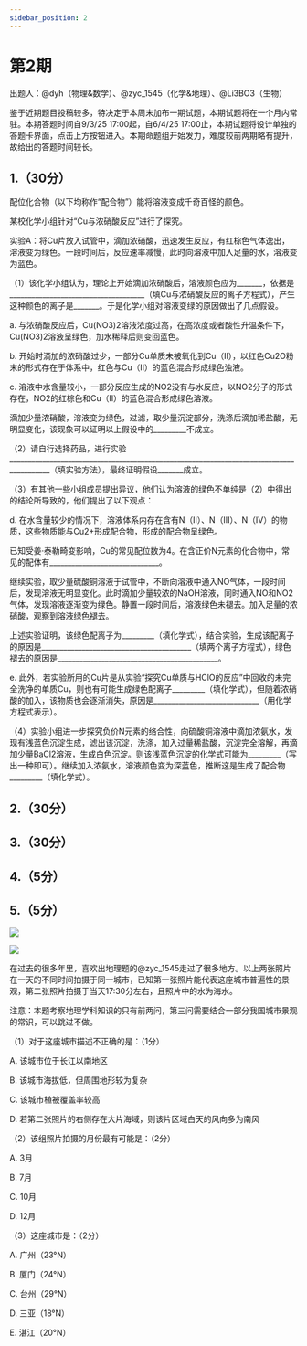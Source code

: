 ```yaml
---
sidebar_position: 2
---
```


# 第2期

出题人：@dyh（物理&数学）、@zyc_1545（化学&地理）、@Li3BO3（生物）

鉴于近期题目投稿较多，特决定于本周末加布一期试题，本期试题将在一个月内常驻。本期答题时间自9/3/25 17:00起，自6/4/25 17:00止，本期试题将设计单独的答题卡界面，点击上方按钮进入。本期命题组开始发力，难度较前两期略有提升，故给出的答题时间较长。

## 1.（30分）

配位化合物（以下均称作“配合物”）能将溶液变成千奇百怪的颜色。

某校化学小组针对“Cu与浓硝酸反应”进行了探究。

实验A：将Cu片放入试管中，滴加浓硝酸，迅速发生反应，有红棕色气体逸出，溶液变为绿色。一段时间后，反应速率减慢，此时向溶液中加入足量的水，溶液变为蓝色。

（1）该化学小组认为，理论上开始滴加浓硝酸后，溶液颜色应为_______，依据是_____________________________________（填Cu与浓硝酸反应的离子方程式），产生这种颜色的离子是_______。于是化学小组对溶液变绿的原因做出了几点假设。

a. 与浓硝酸反应后，Cu(NO3)2溶液浓度过高，在高浓度或者酸性升温条件下，Cu(NO3)2溶液呈绿色，加水稀释后则变回蓝色。

b. 开始时滴加的浓硝酸过少，一部分Cu单质未被氧化到Cu（II），以红色Cu2O粉末的形式存在于体系中，红色与Cu（II）的蓝色混合形成绿色浊液。

c. 溶液中水含量较小，一部分反应生成的NO2没有与水反应，以NO2分子的形式存在，NO2的红棕色和Cu（II）的蓝色混合形成绿色溶液。

滴加少量浓硝酸，溶液变为绿色，过滤，取少量沉淀部分，洗涤后滴加稀盐酸，无明显变化，该现象可以证明以上假设中的_________不成立。

（2）请自行选择药品，进行实验_________________________________________________________________________________________（填实验方法），最终证明假设_______成立。

（3）有其他一些小组成员提出异议，他们认为溶液的绿色不单纯是（2）中得出的结论所导致的，他们提出了以下观点：

d. 在水含量较少的情况下，溶液体系内存在含有N（II）、N（III）、N（IV）的物质，这些物质能与Cu2+形成配合物，形成的配合物呈绿色。

已知受姜·泰勒畸变影响，Cu的常见配位数为4。在含正价N元素的化合物中，常见的配体有______________________________。

继续实验，取少量硫酸铜溶液于试管中，不断向溶液中通入NO气体，一段时间后，发现溶液无明显变化。此时滴加少量较浓的NaOH溶液，同时通入NO和NO2气体，发现溶液逐渐变为绿色。静置一段时间后，溶液绿色未褪去。加入足量的浓硝酸，观察到溶液绿色褪去。

上述实验证明，该绿色配离子为_________（填化学式），结合实验，生成该配离子的原因是_________________________________________（填两个离子方程式），绿色褪去的原因是____________________________________________。

e. 此外，若实验所用的Cu片是从实验“探究Cu单质与HClO的反应”中回收的未完全洗净的单质Cu，则也有可能生成绿色配离子_________（填化学式），但随着浓硝酸的加入，该物质也会逐渐消失，原因是_____________________________（用化学方程式表示）。

（4）实验小组进一步探究负价N元素的络合性，向硫酸铜溶液中滴加浓氨水，发现有浅蓝色沉淀生成，滤出该沉淀，洗涤，加入过量稀盐酸，沉淀完全溶解，再滴加少量BaCl2溶液，生成白色沉淀。则该浅蓝色沉淀的化学式可能为_________（写出一种即可）。继续加入浓氨水，溶液颜色变为深蓝色，推断这是生成了配合物_________（填化学式）。

## 2.（30分）

## 3.（30分）

## 4.（5分）

## 5.（5分）

![](/img/2-geo-1.jpg)

![](/img/2-geo-2.jpg)

在过去的很多年里，喜欢出地理题的@zyc_1545走过了很多地方。以上两张照片在一天的不同时间拍摄于同一城市，已知第一张照片能代表这座城市普遍性的景观，第二张照片拍摄于当天17:30分左右，且照片中的水为海水。

注意：本题考察地理学科知识的只有前两问，第三问需要结合一部分我国城市景观的常识，可以跳过不做。

（1）对于这座城市描述不正确的是：（1分）

A. 该城市位于长江以南地区

B. 该城市海拔低，但周围地形较为复杂

C. 该城市植被覆盖率较高

D. 若第二张照片的右侧存在大片海域，则该片区域白天的风向多为南风

（2）该组照片拍摄的月份最有可能是：（2分）

A. 3月

B. 7月

C. 10月

D. 12月

（3）这座城市是：（2分）

A. 广州（23°N）

B. 厦门（24°N）

C. 台州（29°N）

D. 三亚（18°N）

E. 湛江（20°N）
